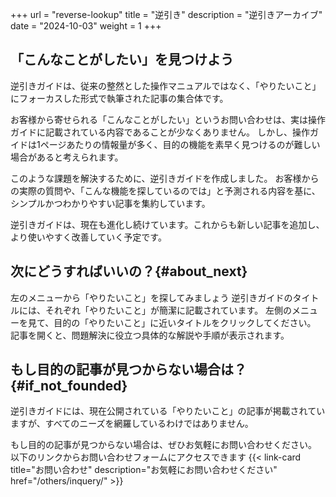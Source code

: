 +++
url = "reverse-lookup"
title = "逆引き"
description = "逆引きアーカイブ"
date = "2024-10-03"
weight = 1
+++

## 「こんなことがしたい」を見つけよう

逆引きガイドは、従来の整然とした操作マニュアルではなく、「やりたいこと」にフォーカスした形式で執筆された記事の集合体です。

お客様から寄せられる「こんなことがしたい」というお問い合わせは、実は操作ガイドに記載されている内容であることが少なくありません。
しかし、操作ガイドは1ページあたりの情報量が多く、目的の機能を素早く見つけるのが難しい場合があると考えられます。

このような課題を解決するために、逆引きガイドを作成しました。
お客様からの実際の質問や、「こんな機能を探しているのでは」と予測される内容を基に、シンプルかつわかりやすい記事を集約しています。

逆引きガイドは、現在も進化し続けています。これからも新しい記事を追加し、より使いやすく改善していく予定です。

## 次にどうすればいいの？{#about_next}

左のメニューから「やりたいこと」を探してみましょう
逆引きガイドのタイトルには、それぞれ「やりたいこと」が簡潔に記載されています。
左側のメニューを見て、目的の「やりたいこと」に近いタイトルをクリックしてください。
記事を開くと、問題解決に役立つ具体的な解説や手順が表示されます。

## もし目的の記事が見つからない場合は？{#if_not_founded}

逆引きガイドには、現在公開されている「やりたいこと」の記事が掲載されていますが、すべてのニーズを網羅しているわけではありません。

もし目的の記事が見つからない場合は、ぜひお気軽にお問い合わせください。
以下のリンクからお問い合わせフォームにアクセスできます
{{< link-card title="お問い合わせ"  description="お気軽にお問い合わせください" href="/others/inquery/" >}}
